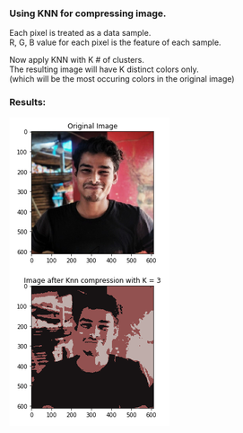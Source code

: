 ### Using KNN for compressing image.

Each pixel is treated as a data sample.  
R, G, B value for each pixel is the feature of each sample.  

Now apply KNN with K # of clusters.  
The resulting image will have K distinct colors only.  
(which will be the most occuring colors in the original image)

### Results:  


![ref_img](https://github.com/arpytanshu/ML-playground/blob/master/KNN-image-compresison/ref_img.png)



